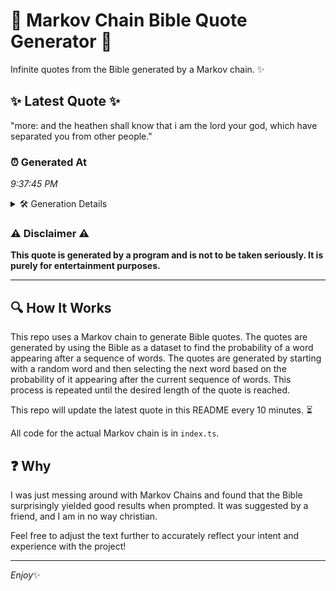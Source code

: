 # 📖 Markov Chain Bible Quote Generator 📖

Infinite quotes from the Bible generated by a Markov chain. ✨

## ✨ Latest Quote ✨
"more: and the heathen shall know that i am the lord your god, which have separated you from other people."

### ⏰ Generated At
*9:37:45 PM*

<details>
    <summary>🛠️ Generation Details</summary>
    <p>
        <strong>🌱 Seed:</strong> more:<br>
        <strong>🔄 Iterations:</strong> 19<br>
        <strong>📜 Context History:</strong><br>[ more: ]: and<br>[ more:, and ]: the<br>[ more:, and, the ]: heathen<br>[ more:, and, the, heathen ]: shall<br>[ more:, and, the, heathen, shall ]: know<br>[ more:, and, the, heathen, shall, know ]: that<br>[ and, the, heathen, shall, know, that ]: i<br>[ the, heathen, shall, know, that, i ]: am<br>[ heathen, shall, know, that, i, am ]: the<br>[ shall, know, that, i, am, the ]: lord<br>[ know, that, i, am, the, lord ]: your<br>[ that, i, am, the, lord, your ]: god,<br>[ i, am, the, lord, your, god, ]: which<br>[ am, the, lord, your, god,, which ]: have<br>[ the, lord, your, god,, which, have ]: separated<br>[ lord, your, god,, which, have, separated ]: you<br>[ your, god,, which, have, separated, you ]: from<br>[ god,, which, have, separated, you, from ]: other<br>[ which, have, separated, you, from, other ]: people.<br>
    </p>
</details>

### ⚠️ Disclaimer ⚠️
**This quote is generated by a program and is not to be taken seriously. It is purely for entertainment purposes.**

---

## 🔍 How It Works

This repo uses a Markov chain to generate Bible quotes. The quotes are generated by using the Bible as a dataset to find the probability of a word appearing after a sequence of words. The quotes are generated by starting with a random word and then selecting the next word based on the probability of it appearing after the current sequence of words. This process is repeated until the desired length of the quote is reached.

This repo will update the latest quote in this README every 10 minutes. ⏳

All code for the actual Markov chain is in `index.ts`.

## ❓ Why

I was just messing around with Markov Chains and found that the Bible surprisingly yielded good results when prompted. 
It was suggested by a friend, and I am in no way christian.

Feel free to adjust the text further to accurately reflect your intent and experience with the project!

---

*Enjoy*✨

